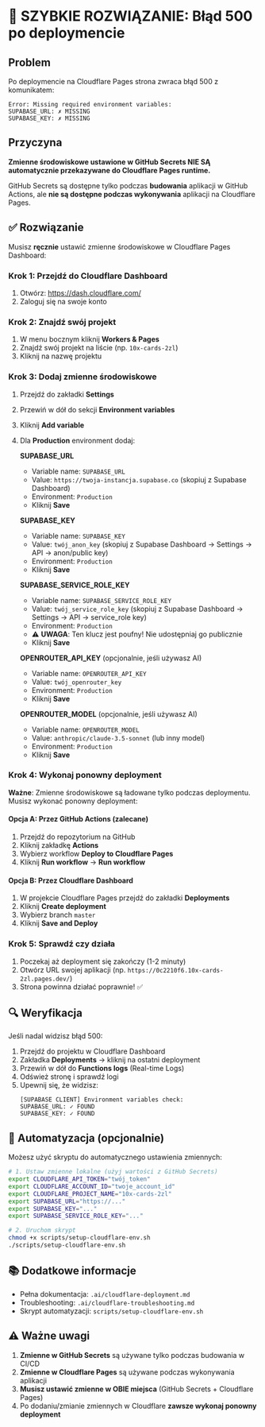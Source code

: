 # 🔴 SZYBKIE ROZWIĄZANIE: Błąd 500 po deploymencie

## Problem

Po deploymencie na Cloudflare Pages strona zwraca błąd 500 z komunikatem:

```
Error: Missing required environment variables:
SUPABASE_URL: ✗ MISSING
SUPABASE_KEY: ✗ MISSING
```

## Przyczyna

**Zmienne środowiskowe ustawione w GitHub Secrets NIE SĄ automatycznie przekazywane do Cloudflare Pages runtime.**

GitHub Secrets są dostępne tylko podczas **budowania** aplikacji w GitHub Actions, ale **nie są dostępne podczas wykonywania** aplikacji na Cloudflare Pages.

## ✅ Rozwiązanie

Musisz **ręcznie** ustawić zmienne środowiskowe w Cloudflare Pages Dashboard:

### Krok 1: Przejdź do Cloudflare Dashboard

1. Otwórz: https://dash.cloudflare.com/
2. Zaloguj się na swoje konto

### Krok 2: Znajdź swój projekt

1. W menu bocznym kliknij **Workers & Pages**
2. Znajdź swój projekt na liście (np. `10x-cards-2zl`)
3. Kliknij na nazwę projektu

### Krok 3: Dodaj zmienne środowiskowe

1. Przejdź do zakładki **Settings**
2. Przewiń w dół do sekcji **Environment variables**
3. Kliknij **Add variable**
4. Dla **Production** environment dodaj:

   **SUPABASE_URL**
   - Variable name: `SUPABASE_URL`
   - Value: `https://twoja-instancja.supabase.co` (skopiuj z Supabase Dashboard)
   - Environment: `Production`
   - Kliknij **Save**

   **SUPABASE_KEY**
   - Variable name: `SUPABASE_KEY`
   - Value: `twój_anon_key` (skopiuj z Supabase Dashboard → Settings → API → anon/public key)
   - Environment: `Production`
   - Kliknij **Save**

   **SUPABASE_SERVICE_ROLE_KEY**
   - Variable name: `SUPABASE_SERVICE_ROLE_KEY`
   - Value: `twój_service_role_key` (skopiuj z Supabase Dashboard → Settings → API → service_role key)
   - Environment: `Production`
   - ⚠️ **UWAGA**: Ten klucz jest poufny! Nie udostępniaj go publicznie
   - Kliknij **Save**

   **OPENROUTER_API_KEY** (opcjonalnie, jeśli używasz AI)
   - Variable name: `OPENROUTER_API_KEY`
   - Value: `twój_openrouter_key`
   - Environment: `Production`
   - Kliknij **Save**

   **OPENROUTER_MODEL** (opcjonalnie, jeśli używasz AI)
   - Variable name: `OPENROUTER_MODEL`
   - Value: `anthropic/claude-3.5-sonnet` (lub inny model)
   - Environment: `Production`
   - Kliknij **Save**

### Krok 4: Wykonaj ponowny deployment

**Ważne**: Zmienne środowiskowe są ładowane tylko podczas deploymentu. Musisz wykonać ponowny deployment:

#### Opcja A: Przez GitHub Actions (zalecane)

1. Przejdź do repozytorium na GitHub
2. Kliknij zakładkę **Actions**
3. Wybierz workflow **Deploy to Cloudflare Pages**
4. Kliknij **Run workflow** → **Run workflow**

#### Opcja B: Przez Cloudflare Dashboard

1. W projekcie Cloudflare Pages przejdź do zakładki **Deployments**
2. Kliknij **Create deployment**
3. Wybierz branch `master`
4. Kliknij **Save and Deploy**

### Krok 5: Sprawdź czy działa

1. Poczekaj aż deployment się zakończy (1-2 minuty)
2. Otwórz URL swojej aplikacji (np. `https://0c2210f6.10x-cards-2zl.pages.dev/`)
3. Strona powinna działać poprawnie! ✅

## 🔍 Weryfikacja

Jeśli nadal widzisz błąd 500:

1. Przejdź do projektu w Cloudflare Dashboard
2. Zakładka **Deployments** → kliknij na ostatni deployment
3. Przewiń w dół do **Functions logs** (Real-time Logs)
4. Odśwież stronę i sprawdź logi
5. Upewnij się, że widzisz:
   ```
   [SUPABASE CLIENT] Environment variables check:
   SUPABASE_URL: ✓ FOUND
   SUPABASE_KEY: ✓ FOUND
   ```

## 🤖 Automatyzacja (opcjonalnie)

Możesz użyć skryptu do automatycznego ustawienia zmiennych:

```bash
# 1. Ustaw zmienne lokalne (użyj wartości z GitHub Secrets)
export CLOUDFLARE_API_TOKEN="twój_token"
export CLOUDFLARE_ACCOUNT_ID="twoje_account_id"
export CLOUDFLARE_PROJECT_NAME="10x-cards-2zl"
export SUPABASE_URL="https://..."
export SUPABASE_KEY="..."
export SUPABASE_SERVICE_ROLE_KEY="..."

# 2. Uruchom skrypt
chmod +x scripts/setup-cloudflare-env.sh
./scripts/setup-cloudflare-env.sh
```

## 📚 Dodatkowe informacje

- Pełna dokumentacja: `.ai/cloudflare-deployment.md`
- Troubleshooting: `.ai/cloudflare-troubleshooting.md`
- Skrypt automatyzacji: `scripts/setup-cloudflare-env.sh`

## ⚠️ Ważne uwagi

1. **Zmienne w GitHub Secrets** są używane tylko podczas budowania w CI/CD
2. **Zmienne w Cloudflare Pages** są używane podczas wykonywania aplikacji
3. **Musisz ustawić zmienne w OBIE miejsca** (GitHub Secrets + Cloudflare Pages)
4. Po dodaniu/zmianie zmiennych w Cloudflare **zawsze wykonaj ponowny deployment**
